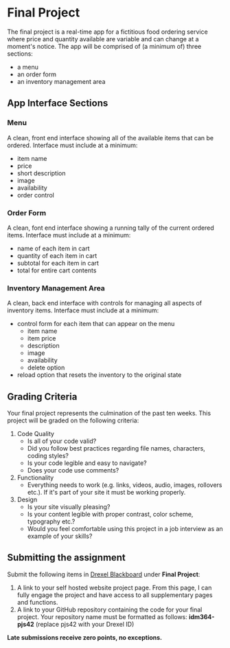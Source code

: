 # Final Project

The final project is a real-time app for a fictitious food ordering service where price and quantity available are variable and can change at a moment's notice. The app will be comprised of (a minimum of) three sections:

- a menu
- an order form
- an inventory management area

## App Interface Sections

### Menu

A clean, front end interface showing all of the available items that can be ordered. Interface must include at a minimum:

- item name
- price
- short description
- image
- availability
- order control

### Order Form

A clean, font end interface showing a running tally of the current ordered items. Interface must include at a minimum:

- name of each item in cart
- quantity of each item in cart
- subtotal for each item in cart
- total for entire cart contents

### Inventory Management Area

A clean, back end interface with controls for managing all aspects of inventory items. Interface must include at a minimum:

- control form for each item that can appear on the menu
  - item name
  - item price
  - description
  - image
  - availability
  - delete option
- reload option that resets the inventory to the original state

## Grading Criteria

Your final project represents the culmination of the past ten weeks. This project will be graded on the following criteria:

1. Code Quality
    - Is all of your code valid?
    - Did you follow best practices regarding file names, characters, coding styles?
    - Is your code legible and easy to navigate?
    - Does your code use comments?
1. Functionality
    - Everything needs to work (e.g. links, videos, audio, images, rollovers etc.). If it's part of your site it must be working properly.
1. Design
    - Is your site visually pleasing?
    - Is your content legible with proper contrast, color scheme, typography etc.?
    - Would you feel comfortable using this project in a job interview as an example of your skills?

## Submitting the assignment

Submit the following items in [Drexel Blackboard](https://learn.dcollege.net/) under **Final Project**:

1. A link to your self hosted website project page. From this page, I can fully engage the project and have access to all supplementary pages and functions.
1. A link to your GitHub repository containing the code for your final project. Your repository name must be formatted as follows: **idm364-pjs42** (replace pjs42 with your Drexel ID)

**Late submissions receive zero points, no exceptions.**
